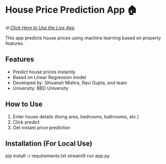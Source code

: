 # House Price Prediction App 🏠

*🌐 [Click Here to Use the Live App](https://shivansh-mishra-bbd-house-price-prediction-group-project-indian.streamlit.app/)*

This app predicts house prices using machine learning based on property features.

## Features
- Predict house prices instantly
- Based on Linear Regression model
- Developed by: Shivansh Mishra, Ravi Gupta, and team
- University: BBD University

## How to Use
1. Enter house details (living area, bedrooms, bathrooms, etc.)
2. Click predict
3. Get instant price prediction

## Installation (For Local Use)
pip install -r requirements.txt
streamlit run app.py
